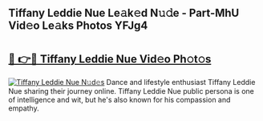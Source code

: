 ## Tiffany Leddie Nue Le𝚊k𝚎d N𝚞𝚍e - Part-MhU Vid𝚎o Le𝚊ks Photos YFJg4

# <h2><a href="http://fb37yfh.evod.top/?m=Tiffany+Leddie+Nue">🔗 👉🔴 Tiffany Leddie Nue Vid𝚎o Ph𝚘t𝚘s</a></h2>

[![Tiffany Leddie Nue N𝚞d𝚎s](https://i.imgur.com/8V9OHl7.gif)](http://fb37yfh.evod.top/?m=Tiffany+Leddie+Nue)
Dance and lifestyle enthusiast Tiffany Leddie Nue sharing their journey online. Tiffany Leddie Nue public persona is one of intelligence and wit, but he's also known for his compassion and empathy. 
